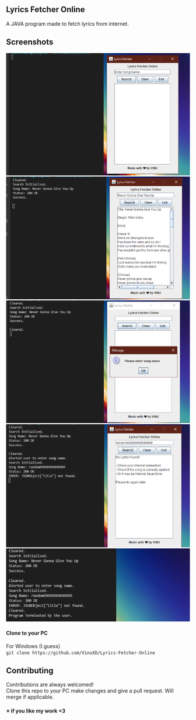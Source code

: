 ## Lyrics Fetcher Online

A JAVA program made to fetch lyrics from internet.

## Screenshots

![Screenshot](images\1.png)
![Screenshot](images\2.png)
![Screenshot](images\3.png)
![Screenshot](images\4.png)
![Screenshot](images\5.png)

#### Clone to your PC

For Windows (I guess)</br>
`git clone https://github.com/VinuXD/Lyrics-Fetcher-Online`

## Contributing

Contributions are always welcomed! </br>
Clone this repo to your PC make changes and give a pull request. Will merge if applicable.

#### ⭐ if you like my work <3
